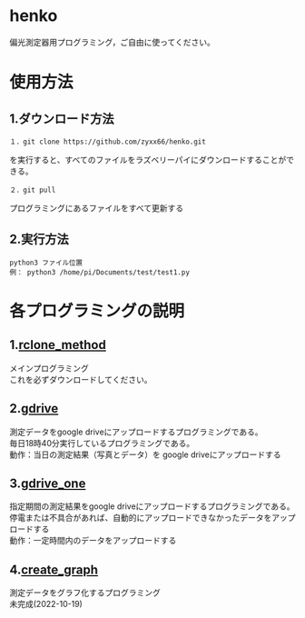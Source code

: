# henko
偏光測定器用プログラミング，ご自由に使ってください。
# 使用方法
## 1.ダウンロード方法
```
１．git clone https://github.com/zyxx66/henko.git
```
を実行すると、すべてのファイルをラズベリーパイにダウンロードすることができる。
```
２．git pull
```
プログラミングにあるファイルをすべて更新する
## 2.実行方法
```
python3 ファイル位置
例： python3 /home/pi/Documents/test/test1.py
```
# 各プログラミングの説明
## 1.[rclone_method](rclone_method.py)
メインプログラミング<br>
これを必ずダウンロードしてください。
## 2.[gdrive](gdrive.py)
測定データをgoogle driveにアップロードするプログラミングである。<br>
毎日18時40分実行しているプログラミングである。<br>
動作：当日の測定結果（写真とデータ）を google driveにアップロードする<br>
## 3.[gdrive_one](gdrive_one.py)
指定期間の測定結果をgoogle driveにアップロードするプログラミングである。<br>
停電または不具合があれば、自動的にアップロードできなかったデータをアップロードする<br>
動作：一定時間内のデータをアップロードする<br>
## 4.[create_graph](create_graph)
測定データをグラフ化するプログラミング<br>
未完成(2022-10-19)<br>
